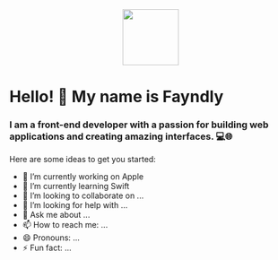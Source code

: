 <div id="header" align="center">
  <img src="https://media.giphy.com/media/M9gbBd9nbDrOTu1Mqx/giphy.gif" width="100"/>
</div>

<h1>Hello! 👋 My name is Fayndly</h1>
<h3>I am a front-end developer with a passion for building web applications and creating amazing interfaces. 💻🌐</h3>

Here are some ideas to get you started:

- 🔭 I’m currently working on Apple
- 🌱 I’m currently learning Swift
- 👯 I’m looking to collaborate on ...
- 🤔 I’m looking for help with ...
- 💬 Ask me about ...
- 📫 How to reach me: ...
- 😄 Pronouns: ...
- ⚡ Fun fact: ...

